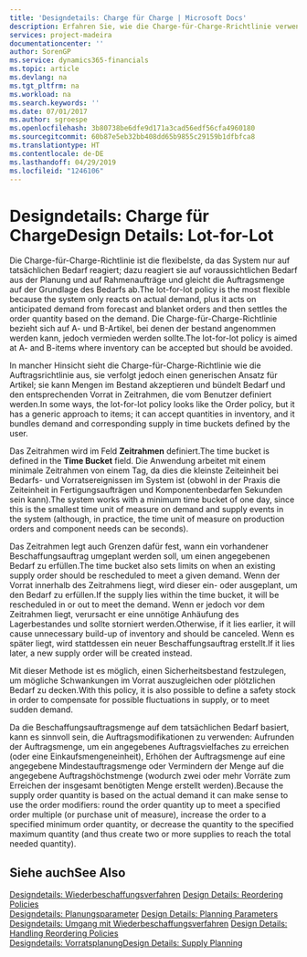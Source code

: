 ```yaml
---
title: 'Designdetails: Charge für Charge | Microsoft Docs'
description: Erfahren Sie, wie die Charge-für-Charge-Rrichtlinie verwendet wird, um die Bestellmenge auf Grundlage von Bedarf abzustimmen.
services: project-madeira
documentationcenter: ''
author: SorenGP
ms.service: dynamics365-financials
ms.topic: article
ms.devlang: na
ms.tgt_pltfrm: na
ms.workload: na
ms.search.keywords: ''
ms.date: 07/01/2017
ms.author: sgroespe
ms.openlocfilehash: 3b80738be6dfe9d171a3cad56edf56cfa4960180
ms.sourcegitcommit: 60b87e5eb32bb408dd65b9855c29159b1dfbfca8
ms.translationtype: HT
ms.contentlocale: de-DE
ms.lasthandoff: 04/29/2019
ms.locfileid: "1246106"
---
```

# <a name="design-details-lot-for-lot"></a><span data-ttu-id="b0414-103">Designdetails: Charge für Charge</span><span class="sxs-lookup"><span data-stu-id="b0414-103">Design Details: Lot-for-Lot</span></span>
<span data-ttu-id="b0414-104">Die Charge-für-Charge-Richtlinie ist die flexibelste, da das System nur auf tatsächlichen Bedarf reagiert; dazu reagiert sie auf voraussichtlichen Bedarf aus der Planung und auf Rahmenaufträge und gleicht die Auftragsmenge auf der Grundlage des Bedarfs ab.</span><span class="sxs-lookup"><span data-stu-id="b0414-104">The lot-for-lot policy is the most flexible because the system only reacts on actual demand, plus it acts on anticipated demand from forecast and blanket orders and then settles the order quantity based on the demand.</span></span> <span data-ttu-id="b0414-105">Die Charge-für-Charge-Richtlinie bezieht sich auf A- und B-Artikel, bei denen der bestand angenommen werden kann, jedoch vermieden werden sollte.</span><span class="sxs-lookup"><span data-stu-id="b0414-105">The lot-for-lot policy is aimed at A- and B-items where inventory can be accepted but should be avoided.</span></span>  
  
<span data-ttu-id="b0414-106">In mancher Hinsicht sieht die Charge-für-Charge-Richtlinie wie die Auftragsrichtlinie aus, sie verfolgt jedoch einen generischen Ansatz für Artikel; sie kann Mengen im Bestand akzeptieren und bündelt Bedarf und den entsprechenden Vorrat in Zeitrahmen, die vom Benutzer definiert werden.</span><span class="sxs-lookup"><span data-stu-id="b0414-106">In some ways, the lot-for-lot policy looks like the Order policy, but it has a generic approach to items; it can accept quantities in inventory, and it bundles demand and corresponding supply in time buckets defined by the user.</span></span>  
  
<span data-ttu-id="b0414-107">Das Zeitrahmen wird im Feld **Zeitrahmen** definiert.</span><span class="sxs-lookup"><span data-stu-id="b0414-107">The time bucket is defined in the **Time Bucket** field.</span></span> <span data-ttu-id="b0414-108">Die Anwendung arbeitet mit einem minimale Zeitrahmen von einem Tag, da dies die kleinste Zeiteinheit bei Bedarfs- und Vorratsereignissen im System ist (obwohl in der Praxis die Zeiteinheit in Fertigungsaufträgen und Komponentenbedarfen Sekunden sein kann).</span><span class="sxs-lookup"><span data-stu-id="b0414-108">The system works with a minimum time bucket of one day, since this is the smallest time unit of measure on demand and supply events in the system (although, in practice, the time unit of measure on production orders and component needs can be seconds).</span></span>  
  
<span data-ttu-id="b0414-109">Das Zeitrahmen legt auch Grenzen dafür fest, wann ein vorhandener Beschaffungsauftrag umgeplant werden soll, um einen angegebenen Bedarf zu erfüllen.</span><span class="sxs-lookup"><span data-stu-id="b0414-109">The time bucket also sets limits on when an existing supply order should be rescheduled to meet a given demand.</span></span> <span data-ttu-id="b0414-110">Wenn der Vorrat innerhalb des Zeitrahmens liegt, wird dieser ein- oder ausgeplant, um den Bedarf zu erfüllen.</span><span class="sxs-lookup"><span data-stu-id="b0414-110">If the supply lies within the time bucket, it will be rescheduled in or out to meet the demand.</span></span> <span data-ttu-id="b0414-111">Wenn er jedoch vor dem Zeitrahmen liegt, verursacht er eine unnötige Anhäufung des Lagerbestandes und sollte storniert werden.</span><span class="sxs-lookup"><span data-stu-id="b0414-111">Otherwise, if it lies earlier, it will cause unnecessary build-up of inventory and should be canceled.</span></span> <span data-ttu-id="b0414-112">Wenn es später liegt, wird stattdessen ein neuer Beschaffungsauftrag erstellt.</span><span class="sxs-lookup"><span data-stu-id="b0414-112">If it lies later, a new supply order will be created instead.</span></span>  
  
<span data-ttu-id="b0414-113">Mit dieser Methode ist es möglich, einen Sicherheitsbestand festzulegen, um mögliche Schwankungen im Vorrat auszugleichen oder plötzlichen Bedarf zu decken.</span><span class="sxs-lookup"><span data-stu-id="b0414-113">With this policy, it is also possible to define a safety stock in order to compensate for possible fluctuations in supply, or to meet sudden demand.</span></span>  
  
<span data-ttu-id="b0414-114">Da die Beschaffungsauftragsmenge auf dem tatsächlichen Bedarf basiert, kann es sinnvoll sein, die Auftragsmodifikationen zu verwenden: Aufrunden der Auftragsmenge, um ein angegebenes Auftragsvielfaches zu erreichen (oder eine Einkaufsmengeneinheit), Erhöhen der Auftragsmenge auf eine angegebene Mindestauftragsmenge oder Vermindern der Menge auf die angegebene Auftragshöchstmenge (wodurch zwei oder mehr Vorräte zum Erreichen der insgesamt benötigten Menge erstellt werden).</span><span class="sxs-lookup"><span data-stu-id="b0414-114">Because the supply order quantity is based on the actual demand it can make sense to use the order modifiers: round the order quantity up to meet a specified order multiple (or purchase unit of measure), increase the order to a specified minimum order quantity, or decrease the quantity to the specified maximum quantity (and thus create two or more supplies to reach the total needed quantity).</span></span>  
  
## <a name="see-also"></a><span data-ttu-id="b0414-115">Siehe auch</span><span class="sxs-lookup"><span data-stu-id="b0414-115">See Also</span></span>  
<span data-ttu-id="b0414-116">[Designdetails: Wiederbeschaffungsverfahren](design-details-reordering-policies.md) </span><span class="sxs-lookup"><span data-stu-id="b0414-116">[Design Details: Reordering Policies](design-details-reordering-policies.md) </span></span>  
<span data-ttu-id="b0414-117">[Designdetails: Planungsparameter](design-details-planning-parameters.md) </span><span class="sxs-lookup"><span data-stu-id="b0414-117">[Design Details: Planning Parameters](design-details-planning-parameters.md) </span></span>  
<span data-ttu-id="b0414-118">[Designdetails: Umgang mit Wiederbeschaffungsverfahren](design-details-handling-reordering-policies.md) </span><span class="sxs-lookup"><span data-stu-id="b0414-118">[Design Details: Handling Reordering Policies](design-details-handling-reordering-policies.md) </span></span>  
[<span data-ttu-id="b0414-119">Designdetails: Vorratsplanung</span><span class="sxs-lookup"><span data-stu-id="b0414-119">Design Details: Supply Planning</span></span>](design-details-supply-planning.md)